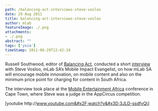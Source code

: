 ```yaml
---
path: /balancing-act-interviews-steve-vosloo
date: 29 Aug 2011
title: balancing-act-interviews-steve-vosloo
author: mlab
featureImage: ./.png
attachments: 
- ./.png
abstract: ""
tags: ['yoza']
timeStamp: 2011-08-29T12:42:19
---
```


Russell Southwood, editor of [Balancing Act](http:&#x2F;&#x2F;www.balancingact-africa.com&#x2F;), conducted a short [interview](http:&#x2F;&#x2F;youtu.be&#x2F;3JLD-ssdfvQ) with Steve Vosloo, mLab SA’s Mobile Impact Evangelist, on how mLab SA will encourage mobile innovation, on mobile content and also on the minimum price point for charging for content in South Africa.

The interview took place at the [Mobile Entertainment Africa](http:&#x2F;&#x2F;entertainment-africa.com&#x2F;wp&#x2F;) conference in Cape Town, where Steve was a judge in the AppCircus competition.

\[youtube http:&#x2F;&#x2F;www.youtube.com&#x2F;watch?v&#x3D;3JLD-ssdfvQ\]


